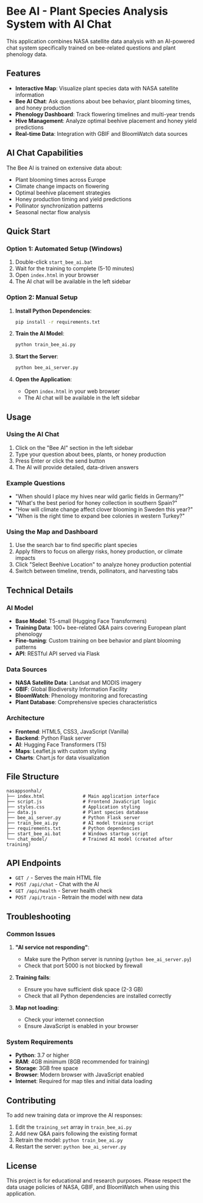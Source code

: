 # Bee AI - Plant Species Analysis System with AI Chat

This application combines NASA satellite data analysis with an AI-powered chat system specifically trained on bee-related questions and plant phenology data.

## Features

- **Interactive Map**: Visualize plant species data with NASA satellite information
- **Bee AI Chat**: Ask questions about bee behavior, plant blooming times, and honey production
- **Phenology Dashboard**: Track flowering timelines and multi-year trends
- **Hive Management**: Analyze optimal beehive placement and honey yield predictions
- **Real-time Data**: Integration with GBIF and BloomWatch data sources

## AI Chat Capabilities

The Bee AI is trained on extensive data about:
- Plant blooming times across Europe
- Climate change impacts on flowering
- Optimal beehive placement strategies
- Honey production timing and yield predictions
- Pollinator synchronization patterns
- Seasonal nectar flow analysis

## Quick Start

### Option 1: Automated Setup (Windows)
1. Double-click `start_bee_ai.bat`
2. Wait for the training to complete (5-10 minutes)
3. Open `index.html` in your browser
4. The AI chat will be available in the left sidebar

### Option 2: Manual Setup

1. **Install Python Dependencies**:
   ```bash
   pip install -r requirements.txt
   ```

2. **Train the AI Model**:
   ```bash
   python train_bee_ai.py
   ```

3. **Start the Server**:
   ```bash
   python bee_ai_server.py
   ```

4. **Open the Application**:
   - Open `index.html` in your web browser
   - The AI chat will be available in the left sidebar

## Usage

### Using the AI Chat
1. Click on the "Bee AI" section in the left sidebar
2. Type your question about bees, plants, or honey production
3. Press Enter or click the send button
4. The AI will provide detailed, data-driven answers

### Example Questions
- "When should I place my hives near wild garlic fields in Germany?"
- "What's the best period for honey collection in southern Spain?"
- "How will climate change affect clover blooming in Sweden this year?"
- "When is the right time to expand bee colonies in western Turkey?"

### Using the Map and Dashboard
1. Use the search bar to find specific plant species
2. Apply filters to focus on allergy risks, honey production, or climate impacts
3. Click "Select Beehive Location" to analyze honey production potential
4. Switch between timeline, trends, pollinators, and harvesting tabs

## Technical Details

### AI Model
- **Base Model**: T5-small (Hugging Face Transformers)
- **Training Data**: 100+ bee-related Q&A pairs covering European plant phenology
- **Fine-tuning**: Custom training on bee behavior and plant blooming patterns
- **API**: RESTful API served via Flask

### Data Sources
- **NASA Satellite Data**: Landsat and MODIS imagery
- **GBIF**: Global Biodiversity Information Facility
- **BloomWatch**: Phenology monitoring and forecasting
- **Plant Database**: Comprehensive species characteristics

### Architecture
- **Frontend**: HTML5, CSS3, JavaScript (Vanilla)
- **Backend**: Python Flask server
- **AI**: Hugging Face Transformers (T5)
- **Maps**: Leaflet.js with custom styling
- **Charts**: Chart.js for data visualization

## File Structure

```
nasappsonhal/
├── index.html              # Main application interface
├── script.js               # Frontend JavaScript logic
├── styles.css              # Application styling
├── data.js                 # Plant species database
├── bee_ai_server.py        # Python Flask server
├── train_bee_ai.py         # AI model training script
├── requirements.txt        # Python dependencies
├── start_bee_ai.bat        # Windows startup script
└── chat_model/             # Trained AI model (created after training)
```

## API Endpoints

- `GET /` - Serves the main HTML file
- `POST /api/chat` - Chat with the AI
- `GET /api/health` - Server health check
- `POST /api/train` - Retrain the model with new data

## Troubleshooting

### Common Issues

1. **"AI service not responding"**:
   - Make sure the Python server is running (`python bee_ai_server.py`)
   - Check that port 5000 is not blocked by firewall

2. **Training fails**:
   - Ensure you have sufficient disk space (2-3 GB)
   - Check that all Python dependencies are installed correctly

3. **Map not loading**:
   - Check your internet connection
   - Ensure JavaScript is enabled in your browser

### System Requirements

- **Python**: 3.7 or higher
- **RAM**: 4GB minimum (8GB recommended for training)
- **Storage**: 3GB free space
- **Browser**: Modern browser with JavaScript enabled
- **Internet**: Required for map tiles and initial data loading

## Contributing

To add new training data or improve the AI responses:

1. Edit the `training_set` array in `train_bee_ai.py`
2. Add new Q&A pairs following the existing format
3. Retrain the model: `python train_bee_ai.py`
4. Restart the server: `python bee_ai_server.py`

## License

This project is for educational and research purposes. Please respect the data usage policies of NASA, GBIF, and BloomWatch when using this application.
